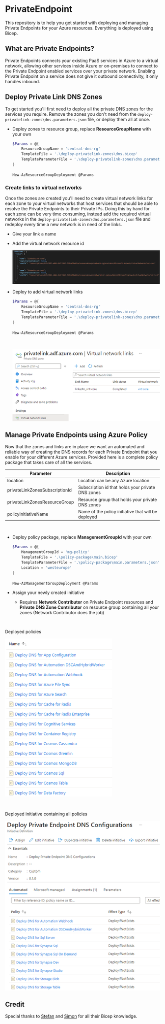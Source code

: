 # PrivateEndpoint

This repository is to help you get started with deploying and managing Private Endpoints for your Azure resources. Everything is deployed using Bicep.

## What are Private Endpoints?

Private Endpoints connects your existing PaaS services in Azure to a virtual network, allowing other services inside Azure or on-premises to connect to the Private Endpoint enabled services over your private network. Enabling Private Endpoint on a service does not give it outbound connectivity, it only handles inbound.

## Deploy Private Link DNS Zones

To get started you'll first need to deploy all the private DNS zones for the services you require. Remove the zones you don't need from the `deploy-privatelink-zones\dns.parameters.json` file, or deploy them all at once.

- Deploy zones to resource group, replace **ResourceGroupName** with your own

  ```PowerShell
  $Params = @{
      ResourceGroupName = 'central-dns-rg'
      TemplateFile = '.\deploy-privatelink-zones\dns.bicep'
      TemplateParameterFile = '.\deploy-privatelink-zones\dns.parameters.json'
  }

  New-AzResourceGroupDeployment @Params
  ```

### Create links to virtual networks

Once the zones are created you'll need to create virtual network links for each zone to your virtual networks that host services that should be able to resolve the Private Endpoints to their Private IPs. Doing this by hand for each zone can be very time consuming, instead add the required virtual networks in the `deploy-privatelink-zones\dns.parameters.json` file and redeploy every time a new network is in need of the links.

- Give your link a name
- Add the virtual network resource id

  ![DnsVnetLink](./media/dnslink.png)

- Deploy to add virtual network links

  ```PowerShell
  $Params = @{
      ResourceGroupName = 'central-dns-rg'
      TemplateFile = '.\deploy-privatelink-zones\dns.bicep'
      TemplateParameterFile = '.\deploy-privatelink-zones\dns.parameters.json'
  }

  New-AzResourceGroupDeployment @Params
  ```
  
  <br/>
  
  ![DnsVnetLink2](./media/dnslink2.png)

## Manage Private Endpoints using Azure Policy

Now that the zones and links are in place we want an automated and reliable way of creating the DNS records for each Private Endpoint that you enable for your different Azure services. Provided here is a complete policy package that takes care of all the services.

| Parameter | Description |
| --- | --- |
| location | Location can be any Azure location |
| privateLinkZonesSubscriptionId | Subscription id that holds your private DNS zones |
| privateLinkZonesResourceGroup | Resource group that holds your private DNS zones |
| policyInitiativeName | Name of the policy initiative that will be deployed |

<br/>

- Deploy policy package, replace **ManagementGroupId** with your own

  ```PowerShell
  $Params = @{
      ManagementGroupId = 'mg-policy'
      TemplateFile = '.\policy-package\main.bicep'
      TemplateParameterFile = '.\policy-package\main.parameters.json'
      Location = 'westeurope'
  }

  New-AzManagementGroupDeployment @Params
  ```

- Assign your newly created initiative
  - Requires **Network Contributor** on Private Endpoint resources and **Private DNS Zone Contributor** on resource group containing all your zones (Network Contributor does the job)

<br/>

Deployed policies

![PolicyPackage](./media/policy.png)

<br/>

Deployed initiative containing all policies

![PolicyPackage2](./media/initiative.png)

## Credit

Special thanks to [Stefan](https://github.com/StefanIvemo) and [Simon](https://github.com/SimonWahlin) for all their Bicep knowledge.
